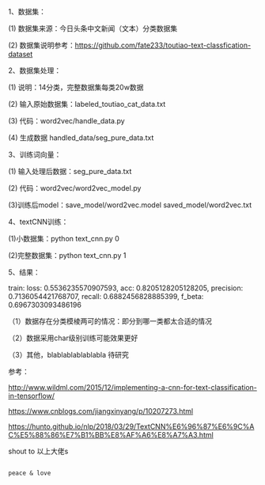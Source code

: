 1、数据集：
   
   (1) 数据集来源：今日头条中文新闻（文本）分类数据集

   (2) 数据集说明参考：https://github.com/fate233/toutiao-text-classfication-dataset

2、数据集处理：

   (1) 说明：14分类，完整数据集每类20w数据
    
   (2) 输入原始数据集：labeled_toutiao_cat_data.txt 
   
   (3) 代码：word2vec/handle_data.py 
   
   (4) 生成数据 handled_data/seg_pure_data.txt 

3、训练词向量：

   (1) 输入处理后数据：seg_pure_data.txt
  
   (2) 代码：word2vec/word2vec_model.py
  
   (3)训练后model：save_model/word2vec.model    saved_model/word2vec.txt
 
4、textCNN训练：
  
   (1)小数据集：python text_cnn.py 0  
  
   (2)完整数据集：python text_cnn.py 1
  
5、结果：

   train: loss: 0.5536235570907593, acc: 0.8205128205128205, precision: 0.7136054421768707, recall: 0.6882456828885399, f_beta: 0.6967303093486196

  
  （1）数据存在分类模棱两可的情况：即分到哪一类都太合适的情况
  
  （2）数据采用char级别训练可能效果更好
  
  （3）其他，blablablablablabla 待研究

参考：
   
   http://www.wildml.com/2015/12/implementing-a-cnn-for-text-classification-in-tensorflow/

   https://www.cnblogs.com/jiangxinyang/p/10207273.html 
     
   https://hunto.github.io/nlp/2018/03/29/TextCNN%E6%96%87%E6%9C%AC%E5%88%86%E7%B1%BB%E8%AF%A6%E8%A7%A3.html
     
     
   shout to 以上大佬s
          
                                                                           peace & love
   
                                  
 
